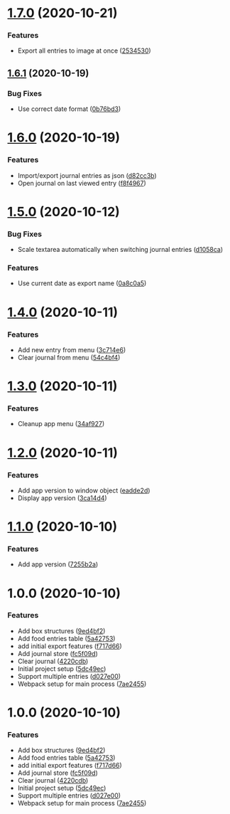 # [1.7.0](https://github.com/TheUnderScorer/DietAssistant/compare/v1.6.1...v1.7.0) (2020-10-21)


### Features

* Export all entries to image at once ([2534530](https://github.com/TheUnderScorer/DietAssistant/commit/253453072b52c338ae278d73cc131a99fe9377f0))

## [1.6.1](https://github.com/TheUnderScorer/DietAssistant/compare/v1.6.0...v1.6.1) (2020-10-19)


### Bug Fixes

* Use correct date format ([0b76bd3](https://github.com/TheUnderScorer/DietAssistant/commit/0b76bd38c280a381ddfebf4620dd6912f02d2719))

# [1.6.0](https://github.com/TheUnderScorer/DietAssistant/compare/v1.5.0...v1.6.0) (2020-10-19)


### Features

* Import/export journal entries as json ([d82cc3b](https://github.com/TheUnderScorer/DietAssistant/commit/d82cc3b358e0e05bbdfb3953356636655ac0b5ac))
* Open journal on last viewed entry ([f8f4967](https://github.com/TheUnderScorer/DietAssistant/commit/f8f4967856273fe1d618143d5483a64fc280218e))

# [1.5.0](https://github.com/TheUnderScorer/DietAssistant/compare/v1.4.0...v1.5.0) (2020-10-12)


### Bug Fixes

* Scale textarea automatically when switching journal entries ([d1058ca](https://github.com/TheUnderScorer/DietAssistant/commit/d1058cae85c03920eb412061733f317cbdaf754a))


### Features

* Use current date as export name ([0a8c0a5](https://github.com/TheUnderScorer/DietAssistant/commit/0a8c0a580990bb7d62e4b350628970147d52d4c3))

# [1.4.0](https://github.com/TheUnderScorer/DietAssistant/compare/v1.3.0...v1.4.0) (2020-10-11)


### Features

* Add new entry from menu ([3c714e6](https://github.com/TheUnderScorer/DietAssistant/commit/3c714e6ce665538c62c4db1fd081da3b5948b4fc))
* Clear journal from menu ([54c4bf4](https://github.com/TheUnderScorer/DietAssistant/commit/54c4bf4967ce23be786344782485c87a7b0562ed))

# [1.3.0](https://github.com/TheUnderScorer/DietAssistant/compare/v1.2.0...v1.3.0) (2020-10-11)


### Features

* Cleanup app menu ([34af927](https://github.com/TheUnderScorer/DietAssistant/commit/34af927c6f2c3f4c0759bdc401a53d5512689b0a))

# [1.2.0](https://github.com/TheUnderScorer/DietAssistant/compare/v1.1.0...v1.2.0) (2020-10-11)


### Features

* Add app version to window object ([eadde2d](https://github.com/TheUnderScorer/DietAssistant/commit/eadde2dc607a5b955fd6fcf6f3be3a2454e147e2))
* Display app version ([3ca14d4](https://github.com/TheUnderScorer/DietAssistant/commit/3ca14d40c8c349cdf44290f8842c3eec50f9aed8))

# [1.1.0](https://github.com/TheUnderScorer/DietAssistant/compare/v1.0.0...v1.1.0) (2020-10-10)


### Features

* Add app version ([7255b2a](https://github.com/TheUnderScorer/DietAssistant/commit/7255b2aa2eeb364ad24bc258d8f87425b4847e1d))

# 1.0.0 (2020-10-10)


### Features

* Add box structures ([9ed4bf2](https://github.com/TheUnderScorer/DietAssistant/commit/9ed4bf29f67dce85cba5358ae9d9ca97e72b8c8c))
* Add food entries table ([5a42753](https://github.com/TheUnderScorer/DietAssistant/commit/5a427533a2a87ec9158ef6a17196d34255380dff))
* add initial export features ([f717d66](https://github.com/TheUnderScorer/DietAssistant/commit/f717d66c233d4209a6646977ecfc439bcfbbc78e))
* Add journal store ([fc5f09d](https://github.com/TheUnderScorer/DietAssistant/commit/fc5f09db9f53abf7a22a8bd23446a6f63a1063b5))
* Clear journal ([4220cdb](https://github.com/TheUnderScorer/DietAssistant/commit/4220cdbd73ac90a280afab39f1471c2bfff26614))
* Initial project setup ([5dc49ec](https://github.com/TheUnderScorer/DietAssistant/commit/5dc49ecb25e6ff1666765e9c647c9603759052f5))
* Support multiple entries ([d027e00](https://github.com/TheUnderScorer/DietAssistant/commit/d027e000f9d55113d55529d15d9b37b050a930c6))
* Webpack setup for main process ([7ae2455](https://github.com/TheUnderScorer/DietAssistant/commit/7ae2455f90bac0d2e5036ca1b82edbbda3a631ce))

# 1.0.0 (2020-10-10)


### Features

* Add box structures ([9ed4bf2](https://github.com/TheUnderScorer/DietAssistant/commit/9ed4bf29f67dce85cba5358ae9d9ca97e72b8c8c))
* Add food entries table ([5a42753](https://github.com/TheUnderScorer/DietAssistant/commit/5a427533a2a87ec9158ef6a17196d34255380dff))
* add initial export features ([f717d66](https://github.com/TheUnderScorer/DietAssistant/commit/f717d66c233d4209a6646977ecfc439bcfbbc78e))
* Add journal store ([fc5f09d](https://github.com/TheUnderScorer/DietAssistant/commit/fc5f09db9f53abf7a22a8bd23446a6f63a1063b5))
* Clear journal ([4220cdb](https://github.com/TheUnderScorer/DietAssistant/commit/4220cdbd73ac90a280afab39f1471c2bfff26614))
* Initial project setup ([5dc49ec](https://github.com/TheUnderScorer/DietAssistant/commit/5dc49ecb25e6ff1666765e9c647c9603759052f5))
* Support multiple entries ([d027e00](https://github.com/TheUnderScorer/DietAssistant/commit/d027e000f9d55113d55529d15d9b37b050a930c6))
* Webpack setup for main process ([7ae2455](https://github.com/TheUnderScorer/DietAssistant/commit/7ae2455f90bac0d2e5036ca1b82edbbda3a631ce))
